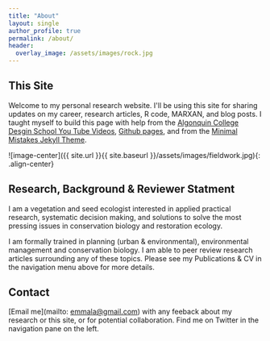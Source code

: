 ```yaml
---
title: "About"
layout: single
author_profile: true
permalink: /about/
header:
  overlay_image: /assets/images/rock.jpg
---
```


## This Site
Welcome to my personal research website. I'll be using this site for sharing updates on my career, research articles, R code, MARXAN, and blog posts. I taught myself to build this page with help from the [Algonquin College Desgin School You Tube Videos](https://www.youtube.com/user/acinteractivedesign/videos), [Github pages](https://guides.github.com/features/pages/), and from the [Minimal Mistakes Jekyll Theme](https://mmistakes.github.io/minimal-mistakes/). 


![image-center]({{ site.url }}{{ site.baseurl }}/assets/images/fieldwork.jpg){: .align-center}

## Research, Background & Reviewer Statment
I am a vegetation and seed ecologist interested in applied practical research, systematic decision making, and solutions to solve the most pressing issues in conservation biology and restoration ecology.

I am formally trained in planning (urban & environmental), environmental management and conservation biology. I am able to peer review research articles surrounding any of these topics. Please see my Publications & CV in the navigation menu above for more details.



## Contact 
[Email me](mailto: emmala@gmail.com) with any feeback about my research or this site, or for potential collaboration. Find me on Twitter in the navigation pane on the left.



